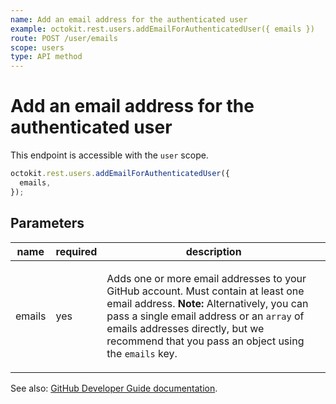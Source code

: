```yaml
---
name: Add an email address for the authenticated user
example: octokit.rest.users.addEmailForAuthenticatedUser({ emails })
route: POST /user/emails
scope: users
type: API method
---
```


# Add an email address for the authenticated user

This endpoint is accessible with the `user` scope.

```js
octokit.rest.users.addEmailForAuthenticatedUser({
  emails,
});
```

## Parameters

<table>
  <thead>
    <tr>
      <th>name</th>
      <th>required</th>
      <th>description</th>
    </tr>
  </thead>
  <tbody>
    <tr><td>emails</td><td>yes</td><td>

Adds one or more email addresses to your GitHub account. Must contain at least one email address. **Note:** Alternatively, you can pass a single email address or an `array` of emails addresses directly, but we recommend that you pass an object using the `emails` key.

</td></tr>
  </tbody>
</table>

See also: [GitHub Developer Guide documentation](https://docs.github.com/rest/users/emails#add-an-email-address-for-the-authenticated-user).
